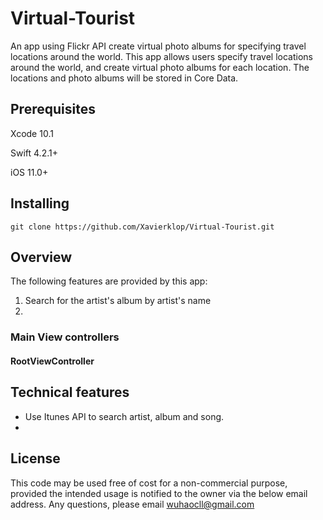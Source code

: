 # Virtual-Tourist
An app using Flickr API create virtual photo albums for specifying travel locations around the world. This app allows users specify travel locations around the world, and create virtual photo albums for each location. The locations and photo albums will be stored in Core Data.
## Prerequisites
Xcode 10.1

Swift 4.2.1+

iOS 11.0+
## Installing
`git clone https://github.com/Xavierklop/Virtual-Tourist.git`
## Overview
The following features are provided by this app:

 1. Search for the artist's album by artist's name
 2. 
### Main View controllers
#### RootViewController

## Technical features
- Use Itunes API to search artist, album and song.
- 
## License
This code may be used free of cost for a non-commercial purpose, provided the intended usage is notified to the owner via the below email address.
Any questions, please email wuhaocll@gmail.com
